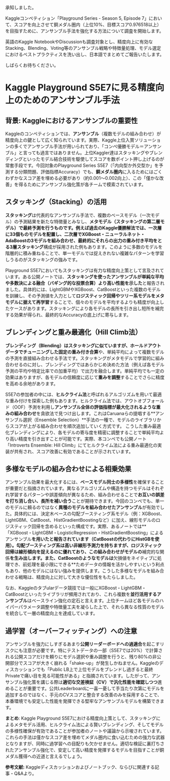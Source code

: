承知しました。

Kaggleコンペティション「Playground Series - Season 5, Episode 7」において、スコアを向上させて銅メダル圏内（上位10%、目標スコア0.976518以上）を目指すために、アンサンブル手法を強化する方法について調査を開始します。

英語のKaggle NotebookやDiscussionも調査対象とし、精度向上に有効なStacking、Blending、Voting等のアンサンブル戦略や特徴量処理、モデル選定におけるベストプラクティスを洗い出し、日本語でまとめてご報告いたします。

しばらくお待ちください。


# Kaggle Playground S5E7に見る精度向上のためのアンサンブル手法

## 背景: Kaggleにおけるアンサンブルの重要性

Kaggleのコンペティションでは、**アンサンブル**（複数モデルの組み合わせ）が精度向上の鍵として広く知られています。実際、Kaggle上位入賞ソリューションの多くでアンサンブル手法が用いられており、「コンペ優勝モデル＝アンサンブル」と言っても過言ではありません。上位Kaggler達はスタッキングやブレンディングといったモデル結合技術を駆使してスコアを数ポイント押し上げるのが常套手段です。今回対象のPlayground Series S5E7（「内向型か外交型か」を予測する分類問題、評価指標Accuracy）でも、**銅メダル圏内**に入るためにはごくわずかなスコア差を埋める必要があり（約0.001～0.002向上）、この「僅かな改善」を得るためにアンサンブル強化策が各チームで模索されています。

## スタッキング（Stacking）の活用

**スタッキング**は代表的なアンサンブル手法で、複数のベースモデル（一次モデル）の予測結果を新たな特徴量とみなし、**メタモデル（スタッキングの第二層モデル）**で最終予測を行うものです。例えば過去のKaggle優勝解法では、一次層に33個ものモデルを配置し、二次層でXGBoost・ニューラルネット・AdaBoostの3モデルを組み合わせ、最終的にそれらの出力の重み付き平均をとる**3層スタッキング**構成が採用された例もあります。このように多数のモデルを階層的に積み重ねることで、単一モデルでは捉えきれない複雑なパターンを学習しうるのがスタッキングの強みです。

Playground S5E7においてもスタッキングは有力な精度向上策として言及されています。ある公開ノートでは、**スタッキングを使ったアンサンブルが単純な平均や多数決による融合（バギング的な投票合算）より高い性能を示した**と報告されました。具体的には、LightGBMやXGBoost、CatBoostといった複数のモデルを訓練し、その予測値を入力として**ロジスティック回帰やツリー系モデルをメタモデルに据えて再学習**することで、個々のモデルを平均するよりも精度が向上したケースがあります。スタッキングにより各モデルの長所を引き出し短所を補完する効果が得られ、最終的なAccuracyの底上げに寄与します。

## ブレンディングと重み最適化（Hill Climb法）

**ブレンディング（Blending）**はスタッキングに似ていますが、ホールドアウトデータでチューニングした**固定の重み付き合算**や、単純平均によって複数モデルの予測を直接組み合わせる手法です。スタッキングがメタモデルで学習的に組み合わせるのに対し、ブレンディングではあらかじめ決めた方法（例えば各モデル予測の平均や特定比率での加重平均）で出力を融合します。単純平均でも一定の効果はありますが、各モデルの信頼度に応じて**重みを調整**することでさらに精度を高める余地があります。

S5E7の参加者の中には、**ヒルクライム法**と呼ばれるアルゴリズムを用いて最適な重み付けを探索した例もあります。ヒルクライム法では、アウトオブフォールド（OOF）予測を利用し**アンサンブル全体の評価指標が最大化されるような重みの組み合わせ**を貪欲法で見つけ出します。これはCaruanaらの提唱する\*\*アンサンブル選択（Ensemble Selection）\*\*手法の一種で、モデルのライブラリからスコアが上がる組み合わせを順次追加していく方式です。 こうした重み最適化ブレンディングにより、各モデルの寄与度を精密に調整することで単純平均より高い精度を引き出すことが可能です。実際、本コンペでも公開ノート「Introverts Ensemble: Hill Climb」にてヒルクライム法による重み最適化の実装が共有され、スコア改善に有効であることが示されています。

## 多様なモデルの組み合わせによる相乗効果

アンサンブル効果を最大化するには、**ベースモデル同士の多様性**を確保することが重要だと指摘されています。異なるアルゴリズムや構造を持つモデルはそれぞれ学習するパターンや誤差傾向が異なるため、組み合わせることで**お互いの誤差を打ち消し合い、長所を補い合う**ことが期待できます。今回のコンペでも、単一のモデルに頼るのではなく**異種のモデルを組み合わせたアンサンブル**が有効でした。具体的には、決定木ベースの勾配ブースティング系モデル（例：XGBoost、LightGBM、CatBoost、HistGradientBoostingなど）に加え、線形モデルのロジスティック回帰を含めるといった構成です。実際、あるノートでは\*\*「XGBoost・LightGBM・LogisticRegression・HistGradientBoosting」によるアンサンブル**を用いたと報告されています（CatBoostの代わりにHistGBを使用）。勾配ブースティング系は高い非線形予測力を持ちますが、ロジスティック回帰は線形傾向を捉えるのに優れており、この組み合わせがモデルの**補完的な関係**を生み出します。また、CatBoostのようなモデルは**欠損値をネイティブに処理でき、前処理を最小限にできる\*\*ためデータの情報を活かしやすいという利点もあり、他のモデルにはない強みを提供します。こうした多様なモデルを組み合わせる戦略は、精度向上に対して大きな優位性をもたらしました。

なお、Kaggleのタブularデータ競技では一般にXGBoost・LightGBM・CatBoostといったライブラリが頻用されており、これら複数を**並行活用するアンサンブル**はベースライン強化の定石と言えます。上位チームほど各モデルのハイパーパラメータ調整や特徴量工夫を凝らした上で、それら異なる性質のモデルを統合して一層の精度向上を達成しています。

## 過学習（オーバーフィッティング）への注意

アンサンブルを強力にしすぎるあまり**公開リーダーボードへの過適合**を起こすリスクにも注意が必要です。特にテストデータの一部（S5E7では20%）で計算される公開スコアだけを頼りにモデル選択や重み調整を行うと、残り80%の非公開部分でスコアが大きく崩れる「shake-up」が発生しかねません。Kaggleのディスカッションでも「Public LB上で上位モデルをブレンドし過ぎると最終Privateで痛い目を見る可能性がある」と指摘されています。したがって、アンサンブル強化策を講じる際は**適切な交差検証（CV）で汎化性能を確認しつつ**進めることが重要です。公共Leaderboardに一喜一憂して手当たり次第にモデルを追加するのではなく、手元のCVスコアと整合する改善のみを採用することで、本番環境でも安定した性能を発揮できる堅牢なアンサンブルモデルを構築できます。

**まとめ**: Kaggle Playground S5E7における精度向上策として、スタッキングによるメタモデル活用、ヒルクライム法による賢いブレンディング、そしてモデルの多様性確保が有効であることが参加者のノートや議論から示唆されています。これらの手法は僅かなスコア差を埋めてメダル圏内に食い込むための強力な武器となりますが、同時に過学習への目配りも欠かせません。適切な検証に裏打ちされたアンサンブル強化で、安定して高い精度を発揮するモデルを目指すことが銅メダル獲得への近道と言えるでしょう。

**参考文献:** Kaggleディスカッションおよびノートブック、ならびに関連する記事・Q\&Aより。
